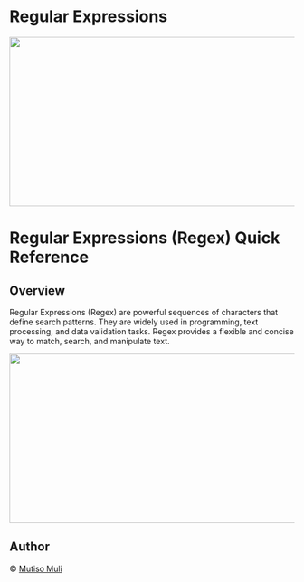 # Regular Expressions

<img src="https://encrypted-tbn0.gstatic.com/images?q=tbn:ANd9GcRk0_m5RJqP3qkTZh9gb5OKfb8AmAo1EXN3AQ&usqp=CAU" height="300" width="900">

# Regular Expressions (Regex) Quick Reference

## Overview

Regular Expressions (Regex) are powerful sequences of characters that define search patterns. They are widely used in programming, text processing, and data validation tasks. Regex provides a flexible and concise way to match, search, and manipulate text.

<img src="https://encrypted-tbn0.gstatic.com/images?q=tbn:ANd9GcR    k0_m5RJqP3qkTZh9gb5OKfb8AmAo1EXN3AQ&usqp=CAU" height="300" width=    "900">

## Author
© [Mutiso Muli](https://github.com/mutisomuli)
